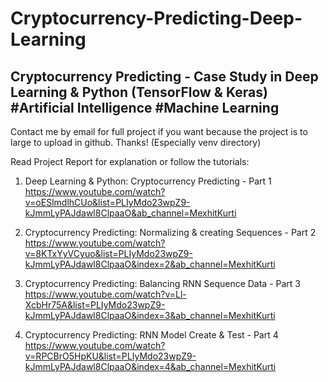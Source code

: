 # Cryptocurrency-Predicting-Deep-Learning
## Cryptocurrency Predicting - Case Study in Deep Learning &amp; Python (TensorFlow &amp; Keras) #Artificial Intelligence #Machine Learning

Contact me by email for full project if you want because the project is to large to upload in github. Thanks! (Especially venv directory)

Read Project Report for explanation or follow the tutorials:

1.  Deep Learning & Python: Cryptocurrency Predicting - Part 1
    https://www.youtube.com/watch?v=oESlmdlhCUo&list=PLIyMdo23wpZ9-kJmmLyPAJdawl8ClpaaO&ab_channel=MexhitKurti
    
2.  Cryptocurrency Predicting: Normalizing & creating Sequences - Part 2
    https://www.youtube.com/watch?v=8KTxYyVCyuo&list=PLIyMdo23wpZ9-kJmmLyPAJdawl8ClpaaO&index=2&ab_channel=MexhitKurti
    
3.  Cryptocurrency Predicting: Balancing RNN Sequence Data - Part 3
    https://www.youtube.com/watch?v=Ll-XcbHr75A&list=PLIyMdo23wpZ9-kJmmLyPAJdawl8ClpaaO&index=3&ab_channel=MexhitKurti

4.  Cryptocurrency Predicting: RNN Model Create & Test - Part 4
    https://www.youtube.com/watch?v=RPCBrO5HpKU&list=PLIyMdo23wpZ9-kJmmLyPAJdawl8ClpaaO&index=4&ab_channel=MexhitKurti
